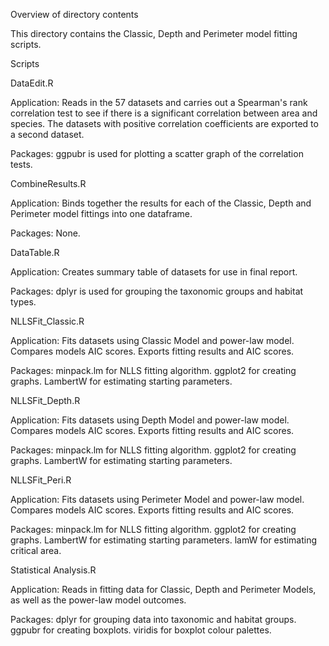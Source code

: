 Overview of directory contents


This directory contains the Classic, Depth and Perimeter model fitting scripts. 


Scripts


DataEdit.R

Application: Reads in the 57 datasets and carries out a Spearman's rank correlation test to see if there is a significant correlation between area and species. The datasets with positive correlation coefficients are exported to a second dataset.

Packages: ggpubr is used for plotting a scatter graph of the correlation tests.


CombineResults.R

Application: Binds together the results for each of the Classic, Depth and Perimeter model fittings into one dataframe.

Packages: None.


DataTable.R

Application: Creates summary table of datasets for use in final report.

Packages: dplyr is used for grouping the taxonomic groups and habitat types.


NLLSFit_Classic.R

Application: Fits datasets using Classic Model and power-law model. Compares models AIC scores. Exports fitting results and AIC scores.

Packages: minpack.lm for NLLS fitting algorithm. ggplot2 for creating graphs. LambertW for estimating starting parameters.


NLLSFit_Depth.R

Application: Fits datasets using Depth Model and power-law model. Compares models AIC scores. Exports fitting results and AIC scores.

Packages: minpack.lm for NLLS fitting algorithm. ggplot2 for creating graphs. LambertW for estimating starting parameters.


NLLSFit_Peri.R

Application: Fits datasets using Perimeter Model and power-law model. Compares models AIC scores. Exports fitting results and AIC scores.

Packages: minpack.lm for NLLS fitting algorithm. ggplot2 for creating graphs. LambertW for estimating starting parameters. lamW for estimating critical area. 


Statistical Analysis.R

Application: Reads in fitting data for Classic, Depth and Perimeter Models, as well as the power-law model outcomes. 

Packages: dplyr for grouping data into taxonomic and habitat groups. ggpubr for creating boxplots. viridis for boxplot colour palettes. 